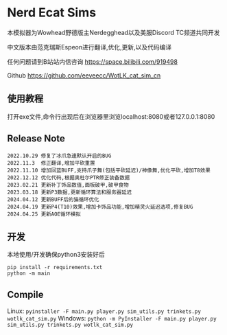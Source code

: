 # Nerd Ecat Sims

本模拟器为Wowhead野德版主Nerdegghead以及美服Discord TC频道共同开发

中文版本由范克瑞斯Espeon进行翻译,优化,更新,以及代码编译

任何问题请到B站站内信咨询 https://space.bilibili.com/919498

Github https://github.com/eeveecc/WotLK_cat_sim_cn

## 使用教程

打开exe文件,命令行出现后在浏览器里浏览localhost:8080或者127.0.0.1:8080

## Release Note

```
2022.10.29 修复了冰爪急速默认开启的BUG
2022.11.3  修正翻译,增加平砍重置
2022.11.10 增加回蓝BUFF,支持爪子舞(包括平砍延迟)/神像舞,优化平砍,增加T8效果
2022.12.12 优化代码,根据奥杜尔PTR修正装备数据
2023.02.21 更新补丁饰品数值,面板破甲,破甲食物
2023.03.18 更新P3数据,更新循环算法和服务器延迟
2024.04.12 更新BUFF后的猫循环优化
2024.04.19 更新P4(T10)效果,增加卡饰品功能,增加精灵火延迟选项,修复BUG
2024.04.25 更新AOE循环模拟
```

## 开发

本地使用/开发确保python3安装好后
```
pip install -r requirements.txt
python -m main
```

## Compile

Linux: `pyinstaller -F main.py player.py sim_utils.py trinkets.py wotlk_cat_sim.py`
Windows: `python -m PyInstaller -F main.py player.py sim_utils.py trinkets.py wotlk_cat_sim.py`